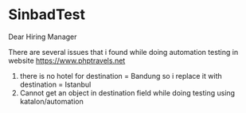 # SinbadTest

Dear Hiring Manager

There are several issues that i found while doing automation testing in website https://www.phptravels.net
1. there is no hotel for destination = Bandung so i replace it with destination = Istanbul
2. Cannot get an object in destination field while doing testing using katalon/automation
